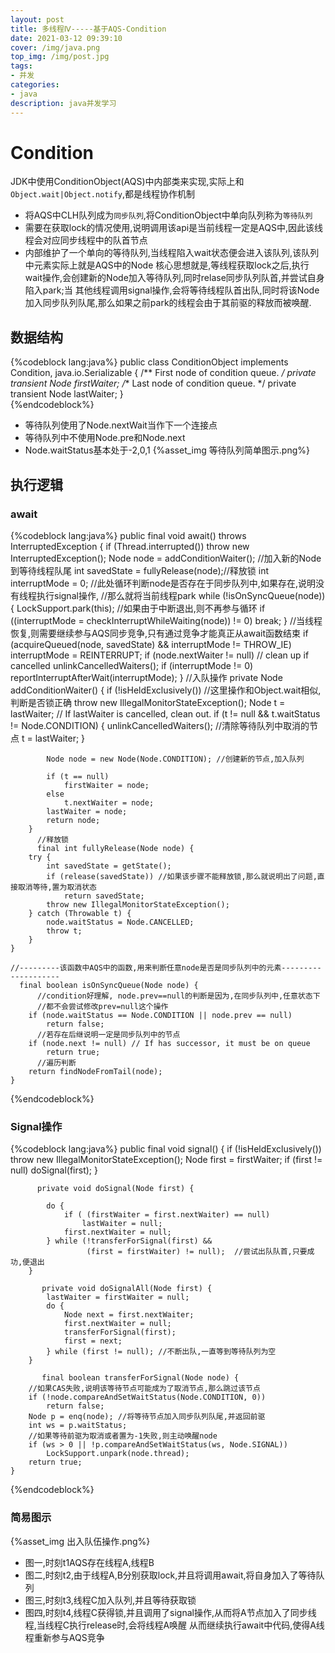 ```yaml
---
layout: post
title: 多线程Ⅳ-----基于AQS-Condition
date: 2021-03-12 09:39:10
cover: /img/java.png
top_img: /img/post.jpg
tags:
- 并发
categories:
- java
description: java并发学习
---
```

# Condition
JDK中使用ConditionObject(AQS)中内部类来实现,实际上和`Object.wait|Object.notify`,都是线程协作机制
- 将AQS中CLH队列成为`同步队列`,将ConditionObject中单向队列称为`等待队列`
- 需要在获取lock的情况使用,说明调用该api是当前线程一定是AQS中,因此该线程会对应同步线程中的队首节点
- 内部维护了一个单向的等待队列,当线程陷入wait状态便会进入该队列,该队列中元素实际上就是AQS中的Node
核心思想就是,等线程获取lock之后,执行wait操作,会创建新的Node加入等待队列,同时relase同步队列队首,并尝试自身陷入park;当
其他线程调用signal操作,会将等待线程队首出队,同时将该Node加入同步队列队尾,那么如果之前park的线程会由于其前驱的释放而被唤醒.
## 数据结构
{%codeblock lang:java%}
    public class ConditionObject implements Condition, java.io.Serializable {
        /** First node of condition queue. */
        private transient Node firstWaiter;
        /** Last node of condition queue. */
        private transient Node lastWaiter;
    }    
{%endcodeblock%}
- 等待队列使用了Node.nextWait当作下一个连接点
- 等待队列中不使用Node.pre和Node.next
- Node.waitStatus基本处于-2,0,1
{%asset_img 等待队列简单图示.png%}
## 执行逻辑
### await
{%codeblock lang:java%}
public final void await() throws InterruptedException {
            if (Thread.interrupted())
                throw new InterruptedException();
            Node node = addConditionWaiter(); //加入新的Node到等待线程队尾
            int savedState = fullyRelease(node);//释放锁
            int interruptMode = 0;
            //此处循环判断node是否存在于同步队列中,如果存在,说明没有线程执行signal操作,
            //那么就将当前线程park
            while (!isOnSyncQueue(node)) {
                LockSupport.park(this);
                //如果由于中断退出,则不再参与循环
                if ((interruptMode = checkInterruptWhileWaiting(node)) != 0) 
                    break;
            }
            //当线程恢复,则需要继续参与AQS同步竞争,只有通过竞争才能真正从await函数结束
            if (acquireQueued(node, savedState) && interruptMode != THROW_IE)
                interruptMode = REINTERRUPT;
            if (node.nextWaiter != null) // clean up if cancelled
                unlinkCancelledWaiters();
            if (interruptMode != 0)
                reportInterruptAfterWait(interruptMode);
        }
        //入队操作
            private Node addConditionWaiter() {
            if (!isHeldExclusively()) //这里操作和Object.wait相似,判断是否锁正确
                throw new IllegalMonitorStateException();
            Node t = lastWaiter;
            // If lastWaiter is cancelled, clean out.
            if (t != null && t.waitStatus != Node.CONDITION) {
                unlinkCancelledWaiters(); //清除等待队列中取消的节点
                t = lastWaiter;
            }

            Node node = new Node(Node.CONDITION); //创建新的节点,加入队列

            if (t == null)
                firstWaiter = node;
            else
                t.nextWaiter = node;
            lastWaiter = node;
            return node;
        }
          //释放锁
          final int fullyRelease(Node node) {
        try {
            int savedState = getState();
            if (release(savedState)) //如果该步骤不能释放锁,那么就说明出了问题,直接取消等待,置为取消状态
                return savedState;
            throw new IllegalMonitorStateException();
        } catch (Throwable t) {
            node.waitStatus = Node.CANCELLED;
            throw t;
        }
    }

    //---------该函数中AQS中的函数,用来判断任意node是否是同步队列中的元素--------------------
      final boolean isOnSyncQueue(Node node) {
          //condition好理解, node.prev==null的判断是因为,在同步队列中,任意状态下
          //都不会尝试修改prev=null这个操作
        if (node.waitStatus == Node.CONDITION || node.prev == null)
            return false;
          //若存在后继说明一定是同步队列中的节点  
        if (node.next != null) // If has successor, it must be on queue
            return true;
          //遍历判断
        return findNodeFromTail(node);
    }
{%endcodeblock%}
### Signal操作
{%codeblock lang:java%}
  public final void signal() {
            if (!isHeldExclusively())
                throw new IllegalMonitorStateException();
            Node first = firstWaiter;
            if (first != null)
                doSignal(first);
        }

          private void doSignal(Node first) {
             
            do {
                if ( (firstWaiter = first.nextWaiter) == null)
                    lastWaiter = null;
                first.nextWaiter = null;
            } while (!transferForSignal(first) &&
                     (first = firstWaiter) != null);  //尝试出队队首,只要成功,便退出
        }

           private void doSignalAll(Node first) {
            lastWaiter = firstWaiter = null;
            do {
                Node next = first.nextWaiter;
                first.nextWaiter = null;
                transferForSignal(first);
                first = next;
            } while (first != null); //不断出队,一直等到等待队列为空
        }

           final boolean transferForSignal(Node node) {
        //如果CAS失败,说明该等待节点可能成为了取消节点,那么跳过该节点
        if (!node.compareAndSetWaitStatus(Node.CONDITION, 0))
            return false;
        Node p = enq(node); //将等待节点加入同步队列队尾,并返回前驱
        int ws = p.waitStatus;
        //如果等待前驱为取消或者置为-1失败,则主动唤醒node
        if (ws > 0 || !p.compareAndSetWaitStatus(ws, Node.SIGNAL)) 
            LockSupport.unpark(node.thread);
        return true;
    }
{%endcodeblock%}
### 简易图示
{%asset_img 出入队伍操作.png%}
- 图一,时刻t1AQS存在线程A,线程B
- 图二,时刻t2,由于线程A,B分别获取lock,并且将调用await,将自身加入了等待队列
- 图三,时刻t3,线程C加入队列,并且等待获取锁
- 图四,时刻t4,线程C获得锁,并且调用了signal操作,从而将A节点加入了同步线程,当线程C执行release时,会将线程A唤醒
从而继续执行await中代码,使得A线程重新参与AQS竞争
